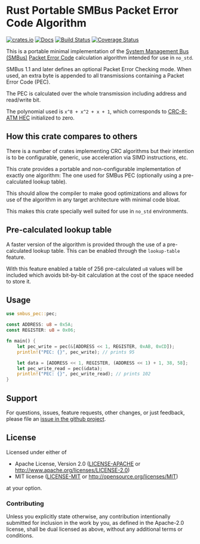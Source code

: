 # Rust Portable SMBus Packet Error Code Algorithm

[![crates.io](https://img.shields.io/crates/v/smbus-pec.svg)](https://crates.io/crates/smbus-pec)
[![Docs](https://docs.rs/smbus-pec/badge.svg)](https://docs.rs/smbus-pec)
[![Build Status](https://travis-ci.com/eldruin/smbus-pec-rs.svg?branch=master)](https://travis-ci.com/eldruin/smbus-pec-rs)
[![Coverage Status](https://coveralls.io/repos/github/eldruin/smbus-pec-rs/badge.svg?branch=master)](https://coveralls.io/github/eldruin/smbus-pec-rs?branch=master)

This is a portable minimal implementation of the [System Management Bus (SMBus)][smbus]
[Packet Error Code][smbus-pec] calculation algorithm intended for use in `no_std`.

SMBus 1.1 and later defines an optional Packet Error Checking mode. When used, an extra byte
is appended to all transmissions containing a Packet Error Code (PEC).

The PEC is calculated over the whole transmission including address and read/write bit.

The polynomial used is `x^8 + x^2 + x + 1`, which corresponds to [CRC-8-ATM HEC][crc8]
initialized to zero.

## How this crate compares to others

There is a number of crates implementing CRC algorithms but their intention is to
be configurable, generic, use acceleration via SIMD instructions, etc.

This crate provides a portable and non-configurable implementation of exactly one
algorithm: The one used for SMBus PEC (optionally using a pre-calculated lookup table).

This should allow the compiler to make good optimizations and allows for use of the
algorithm in any target architecture with minimal code bloat.

This makes this crate specially well suited for use in `no_std` environments.

## Pre-calculated lookup table

A faster version of the algorithm is provided through the use of a pre-calculated
lookup table. This can be enabled through the `lookup-table` feature.

With this feature enabled a table of 256 pre-calculated `u8` values will be included
which avoids bit-by-bit calculation at the cost of the space needed to store it.

## Usage

```rust
use smbus_pec::pec;

const ADDRESS: u8 = 0x5A;
const REGISTER: u8 = 0x06;

fn main() {
    let pec_write = pec(&[ADDRESS << 1, REGISTER, 0xAB, 0xCD]);
    println!("PEC: {}", pec_write); // prints 95

    let data = [ADDRESS << 1, REGISTER, (ADDRESS << 1) + 1, 38, 58];
    let pec_write_read = pec(&data);
    println!("PEC: {}", pec_write_read); // prints 102
}
```

## Support

For questions, issues, feature requests, other changes, or just feedback, please file an
[issue in the github project](https://github.com/eldruin/smbus-pec-rs/issues).

## License

Licensed under either of

 * Apache License, Version 2.0 ([LICENSE-APACHE](LICENSE-APACHE) or
   http://www.apache.org/licenses/LICENSE-2.0)
 * MIT license ([LICENSE-MIT](LICENSE-MIT) or
   http://opensource.org/licenses/MIT)

at your option.

### Contributing

Unless you explicitly state otherwise, any contribution intentionally submitted
for inclusion in the work by you, as defined in the Apache-2.0 license, shall
be dual licensed as above, without any additional terms or conditions.

[crc8]: https://en.wikipedia.org/wiki/CRC-8
[smbus]: https://en.wikipedia.org/wiki/System_Management_Bus
[smbus-pec]: https://en.wikipedia.org/wiki/System_Management_Bus#Packet_Error_Checking
